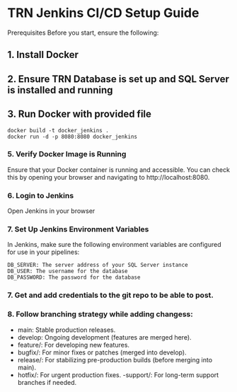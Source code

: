 # TRN Jenkins CI/CD Setup Guide

Prerequisites
Before you start, ensure the following:

## 1. Install Docker

## 2. Ensure TRN Database is set up and SQL Server is installed and running

## 3. Run Docker with provided file
```
docker build -t docker_jenkins .
docker run -d -p 8080:8080 docker_jenkins
```

### 5. Verify Docker Image is Running
Ensure that your Docker container is running and accessible. You can check this by opening your browser and navigating to http://localhost:8080.

### 6. Login to Jenkins
Open Jenkins in your browser

### 7. Set Up Jenkins Environment Variables
In Jenkins, make sure the following environment variables are configured for use in your pipelines:
```
DB_SERVER: The server address of your SQL Server instance
DB_USER: The username for the database 
DB_PASSWORD: The password for the database 
```
### 7. Get and add credentials to the git repo to be able to post. 

### 8. Follow branching strategy while adding changess:

- main: Stable production releases.
- develop: Ongoing development (features are merged here).
- feature/: For developing new features.
- bugfix/: For minor fixes or patches (merged into develop).
- release/: For stabilizing pre-production builds (before merging into main).
- hotfix/: For urgent production fixes.
-support/: For long-term support branches if needed.
